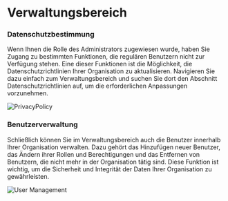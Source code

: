 # Verwaltungsbereich

### **Datenschutzbestimmung**

Wenn Ihnen die Rolle des Administrators zugewiesen wurde, haben Sie Zugang zu bestimmten Funktionen, die regulären Benutzern nicht zur Verfügung stehen. Eine dieser Funktionen ist die Möglichkeit, die Datenschutzrichtlinien Ihrer Organisation zu aktualisieren. Navigieren Sie dazu einfach zum Verwaltungsbereich und suchen Sie dort den Abschnitt Datenschutzrichtlinien auf, um die erforderlichen Anpassungen vorzunehmen.

![PrivacyPolicy](https://i.imgur.com/H02gNPV.gif)

### **Benutzerverwaltung**

Schließlich können Sie im Verwaltungsbereich auch die Benutzer innerhalb Ihrer Organisation verwalten. Dazu gehört das Hinzufügen neuer Benutzer, das Ändern ihrer Rollen und Berechtigungen und das Entfernen von Benutzern, die nicht mehr in der Organisation tätig sind. Diese Funktion ist wichtig, um die Sicherheit und Integrität der Daten Ihrer Organisation zu gewährleisten.

![User Management](https://i.imgur.com/ZT9Q1u1.gif)

